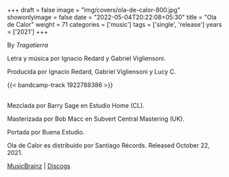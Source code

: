 +++
draft = false
image = "img/covers/ola-de-calor-800.jpg"
showonlyimage = false
date = "2022-05-04T20:22:08+05:30"
title = "Ola de Calor"
weight = 71
categories = ['music']
tags = ['single', 'release']
years = ['2021']
+++

By _Tragatierra_
<!--more-->

Letra y música por Ignacio Redard y Gabriel Vigliensoni.

Producida por Ignacio Redard, Gabriel Vigliensoni y Lucy C.

{{< bandcamp-track 1922788386 >}}
<br><br>


Mezclada por Barry Sage en Estudio Home (CL).

Masterizada por Bob Macc en Subvert Central Mastering (UK).

Portada por Buena Estudio.

Ola de Calor es distribuído por Santiago Récords. Released October 22, 2021.


[MusicBrainz](https://musicbrainz.org/release-group/82011d34-b33a-4034-ae62-d038cef35635) | [Discogs](https://www.discogs.com/release/20703670-Tragatierra-Ignacio-Redard-vigliensoni-Ola-de-Calor)

